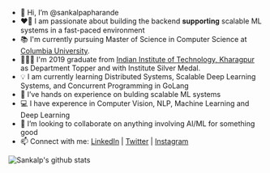 - 👋 Hi, I’m @sankalpapharande
- ❤️‍🔥 I am passionate about building the backend 𝐬𝐮𝐩𝐩𝐨𝐫𝐭𝐢𝐧𝐠 scalable ML systems in a fast-paced environment
- 📚 I'm currently pursuing Master of Science in Computer Science at [Columbia University](https://www.columbia.edu/).
- 👨🏻‍🎓 I'm 2019 graduate from [Indian Institute of Technology, Kharagpur](https://en.wikipedia.org/wiki/IIT_Kharagpur) as Department Topper and with Institute Silver Medal. 
- 💡 I am currently learning Distributed Systems, Scalable Deep Learning Systems, and Concurrent Programming in GoLang
- 🌱 I’ve hands on experience on bulding scalable ML systems
- 💻 I have experence in Computer Vision, NLP, Machine Learning and Deep Learning
- 💞️ I’m looking to collaborate on anything involving AI/ML for something good
- 📫 Connect with me: [LinkedIn](https://www.linkedin.com/in/sankalpapharande/) | [Twitter](https://twitter.com/sankalp_1501)  | [Instagram](https://www.instagram.com/spaceboy_._/)

![Sankalp's github stats](https://github-readme-stats.vercel.app/api?username=sankalpapharande)


<!---
sankalpapharande/sankalpapharande is a ✨ special ✨ repository because its `README.md` (this file) appears on your GitHub profile.
You can click the Preview link to take a look at your changes.
--->

